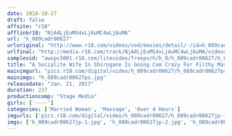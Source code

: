 ```yaml
---
date: 2018-10-27
draft: false
affsite: "r18"
afflinkr18: "NjA4LjEuMS4xLjAuMC4wLjAuMA"
url: "h_089cadr00627"
urloriginal: "http://www.r18.com/videos/vod/movies/detail/-/id=h_089cadr00627"
urlfinal: "http://media.r18.com/track/NjA4LjEuMS4xLjAuMC4wLjAuMA/videos/vod/movies/detail/-/id=h_089cadr00627"
samplevid: "awspv3001.r18.com/litevideo/freepv/h/h_0/h_089cadr00627/h_089cadr00627_dmb_w.mp4"
title: "A Socialite Wife In Shirogane Is Going Cum Crazy For Filthy Massage Services 4 Hours"
mainimgurl: "pics.r18.com/digital/video/h_089cadr00627/h_089cadr00627ps.jpg"
mainimgs: "h_089cadr00627ps.jpg"
releasedate: "Jan. 21, 2017"
duration: 237
productioncomp: "Stage Media"
girls: ['----']
categories: ['Married Woman', 'Massage', 'Over 4 Hours']
imgurls: ['pics.r18.com/digital/video/h_089cadr00627/h_089cadr00627jp-1.jpg', 'pics.r18.com/digital/video/h_089cadr00627/h_089cadr00627jp-2.jpg', 'pics.r18.com/digital/video/h_089cadr00627/h_089cadr00627jp-3.jpg', 'pics.r18.com/digital/video/h_089cadr00627/h_089cadr00627jp-4.jpg', 'pics.r18.com/digital/video/h_089cadr00627/h_089cadr00627jp-5.jpg', 'pics.r18.com/digital/video/h_089cadr00627/h_089cadr00627jp-6.jpg', 'pics.r18.com/digital/video/h_089cadr00627/h_089cadr00627jp-7.jpg', 'pics.r18.com/digital/video/h_089cadr00627/h_089cadr00627jp-8.jpg', 'pics.r18.com/digital/video/h_089cadr00627/h_089cadr00627jp-9.jpg', 'pics.r18.com/digital/video/h_089cadr00627/h_089cadr00627jp-10.jpg', 'pics.r18.com/digital/video/h_089cadr00627/h_089cadr00627jp-11.jpg', 'pics.r18.com/digital/video/h_089cadr00627/h_089cadr00627jp-12.jpg', 'pics.r18.com/digital/video/h_089cadr00627/h_089cadr00627jp-13.jpg', 'pics.r18.com/digital/video/h_089cadr00627/h_089cadr00627jp-14.jpg', 'pics.r18.com/digital/video/h_089cadr00627/h_089cadr00627jp-15.jpg', 'pics.r18.com/digital/video/h_089cadr00627/h_089cadr00627jp-16.jpg', 'pics.r18.com/digital/video/h_089cadr00627/h_089cadr00627jp-17.jpg', 'pics.r18.com/digital/video/h_089cadr00627/h_089cadr00627jp-18.jpg', 'pics.r18.com/digital/video/h_089cadr00627/h_089cadr00627jp-19.jpg', 'pics.r18.com/digital/video/h_089cadr00627/h_089cadr00627jp-20.jpg']
imgs: ['h_089cadr00627jp-1.jpg', 'h_089cadr00627jp-2.jpg', 'h_089cadr00627jp-3.jpg', 'h_089cadr00627jp-4.jpg', 'h_089cadr00627jp-5.jpg', 'h_089cadr00627jp-6.jpg', 'h_089cadr00627jp-7.jpg', 'h_089cadr00627jp-8.jpg', 'h_089cadr00627jp-9.jpg', 'h_089cadr00627jp-10.jpg', 'h_089cadr00627jp-11.jpg', 'h_089cadr00627jp-12.jpg', 'h_089cadr00627jp-13.jpg', 'h_089cadr00627jp-14.jpg', 'h_089cadr00627jp-15.jpg', 'h_089cadr00627jp-16.jpg', 'h_089cadr00627jp-17.jpg', 'h_089cadr00627jp-18.jpg', 'h_089cadr00627jp-19.jpg', 'h_089cadr00627jp-20.jpg']
---
```


